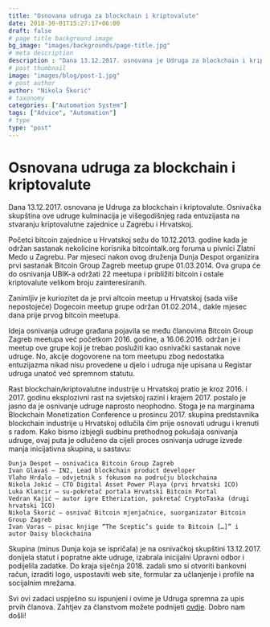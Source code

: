 ```yaml
---
title: "Osnovana udruga za blockchain i kriptovalute"
date: 2018-30-01T15:27:17+06:00
draft: false
# page title background image
bg_image: "images/backgrounds/page-title.jpg"
# meta description
description : "Dana 13.12.2017. osnovana je Udruga za blockchain i kriptovalute. Osnivačka skupština ove udruge kulminacija je višegodišnjeg rada entuzijasta na stvaranju kriptovalutne zajednice u Zagrebu i Hrvatskoj."
# post thumbnail
image: "images/blog/post-1.jpg"
# post author
author: "Nikola Škorić"
# taxonomy
categories: ["Automation System"]
tags: ["Advice", "Automation"]
# type
type: "post"
---
```


# Osnovana udruga za blockchain i kriptovalute


Dana 13.12.2017. osnovana je Udruga za blockchain i kriptovalute. Osnivačka skupština ove udruge kulminacija je višegodišnjeg rada entuzijasta na stvaranju kriptovalutne zajednice u Zagrebu i Hrvatskoj.

Početci bitcoin zajednice u Hrvatskoj sežu do 10.12.2013. godine kada je održan sastanak nekolicine korisnika bitcointalk.org foruma u pivnici Zlatni Medo u Zagrebu. Par mjeseci nakon ovog druženja Dunja Despot organizira prvi sastanak Bitcoin Group Zagreb meetup grupe 01.03.2014. Ova grupa će do osnivanja UBIK-a održati 22 meetupa i približiti bitcoin i ostale kriptovalute velikom broju zainteresiranih.

Zanimljiv je kuriozitet da je prvi altcoin meetup u Hrvatskoj (sada više nepostojeće) Dogecoin meetup grupe održan 01.02.2014., dakle mjesec dana prije prvog bitcoin meetupa.

Ideja osnivanja udruge građana pojavila se među članovima Bitcoin Group Zagreb meetupa već početkom 2016. godine, a 16.06.2016. održan je i meetup ove grupe koji je trebao poslužiti kao osnivački sastanak nove udruge. No, akcije dogovorene na tom meetupu zbog nedostatka entuzijazma nikad nisu provedene u djelo i udruga nije upisana u Registar udruga unatoč već spremnom statutu.

Rast blockchain/kriptovalutne industrije u Hrvatskoj pratio je kroz 2016. i 2017. godinu eksplozivni rast na svjetskoj razini i krajem 2017. postalo je jasno da je osnivanje udruge naprosto neophodno. Stoga je na marginama Blockchain Monetization Conference u prosincu 2017. skupina predstavnika blockchain industrije u Hrvatskoj odlučila čim prije osnovati udrugu i krenuti s radom. Kako bismo izbjegli sudbinu prethodnog pokušaja osnivanja udruge, ovaj puta je odlučeno da cijeli proces osnivanja udruge izvede manja inicijativna skupina, u sastavu:

    Dunja Despot – osnivačica Bitcoin Group Zagreb
    Ivan Glavaš – IN2, Lead blockchain product developer
    Vlaho Hrdalo – odvjetnik s fokusom na području blockchaina
    Nikola Jokić – CTO Digital Asset Power Playa (prvi hrvatski ICO)
    Luka Klancir – su-pokretač portala Hrvatski Bitcoin Portal
    Vedran Kajić – autor igre Etherization, pokretač CryptoTaska (drugi
    hrvatski ICO)
    Nikola Škorić – osnivač Bitcoin mjenjačnice, suorganizator Bitcoin
    Group Zagreb
    Ivan Voras – pisac knjige “The Sceptic’s guide to Bitcoin […]” i
    autor Daisy blockchaina

Skupina (minus Dunja koja se ispričala) je na osnivačkoj skupštini 13.12.2017. donijela statut i popratne akte udruge, izabrala inicijalni Upravni odbor i podijelila zadatke. Do kraja siječnja 2018. zadali smo si otvoriti bankovni račun, izraditi logo, uspostaviti web site, formular za učlanjenje i profile na socijalnim mrežama.

Svi ovi zadaci uspješno su ispunjeni i ovime je Udruga spremna za upis prvih članova. Zahtjev za članstvom možete podnijeti [ovdje](https://docs.google.com/forms/d/e/1FAIpQLSdp93bZuiy0wnRz5IVBuWVDaOYxQNEDG4lGgHQFD6xqA4o4EQ/viewform). Dobro nam došli!
